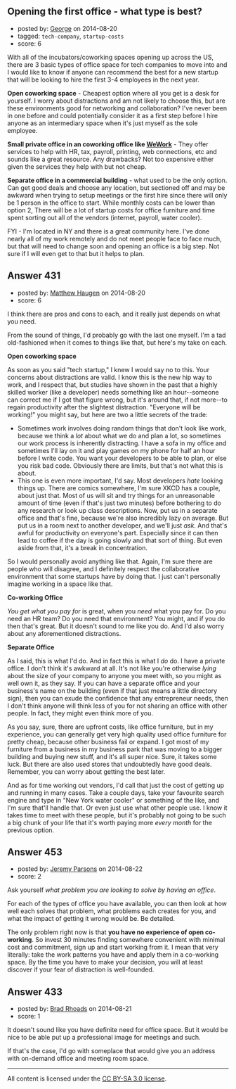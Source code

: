 ## Opening the first office - what type is best?

- posted by: [George](https://stackexchange.com/users/3516499/george) on 2014-08-20
- tagged: `tech-company`, `startup-costs`
- score: 6

With all of the incubators/coworking spaces opening up across the US, there are 3 basic types of office space for tech companies to move into and I would like to know if anyone can recommend the best for a new startup that will be looking to hire the first 3-4 employees in the next year.

**Open coworking space** - Cheapest option where all you get is a desk for yourself.  I worry about distractions and am not likely to choose this, but are these environments good for networking and collaboration? I've never been in one before and could potentially consider it as a first step before I hire anyone as an intermediary space when it's just myself as the sole employee.

**Small private office in an coworking office like [WeWork](https://www.wework.com/location/bryant-park/)** - They offer services to help with HR, tax, payroll, printing, web connections, etc and sounds like a great resource.  Any drawbacks?  Not too expensive either given the services they help with but not cheap.

**Separate office in a commercial building** - what used to be the only option.  Can get good deals and choose any location, but sectioned off and may be awkward when trying to setup meetings or the first hire since there will only be 1 person in the office to start.  While monthly costs can be lower than option 2, There will be a lot of startup costs for office furniture and time spent sorting out all of the vendors (internet, payroll, water cooler).

FYI - I'm located in NY and there is a great community here.  I've done nearly all of my work remotely and do not meet people face to face much, but that will need to change soon and opening an office is a big step.  Not sure if I will even get to that but it helps to plan.


## Answer 431

- posted by: [Matthew Haugen](https://stackexchange.com/users/1325646/matthew-haugen) on 2014-08-20
- score: 6

I think there are pros and cons to each, and it really just depends on what you need.

From the sound of things, I'd probably go with the last one myself. I'm a tad old-fashioned when it comes to things like that, but here's my take on each.

**Open coworking space**

As soon as you said "tech startup," I knew I would say no to this. Your concerns about distractions are valid. I know this is the new hip way to work, and I respect that, but studies have shown in the past that a highly skilled worker (like a developer) needs something like an hour--someone can correct me if I got that figure wrong, but it's around that, if not more--to regain productivity after the slightest distraction. "Everyone will be working!" you might say, but here are two a little secrets of the trade:

 * Sometimes work involves doing random things that don't look like work, because we think a *lot* about what we do and plan a lot, so sometimes our work process is inherently distracting. I have a sofa in my office and sometimes I'll lay on it and play games on my phone for half an hour before I write code. You want your developers to be able to plan, or else you risk bad code. Obviously there are limits, but that's not what this is about.
 * This one is even more important, I'd say. Most developers *hate* looking things up. There are comics somewhere, I'm sure XKCD has a couple, about just that. Most of us will sit and try things for an unreasonable amount of time (even if that's just two minutes) before bothering to do any research or look up class descriptions. Now, put us in a separate office and that's fine, because we're also incredibly lazy on average. But put us in a room next to another developer, and we'll just *ask*. And that's awful for productivity on everyone's part. Especially since it can then lead to coffee if the day is going slowly and that sort of thing. But even aside from that, it's a break in concentration.

So I would personally avoid anything like that. Again, I'm sure there are people who will disagree, and I definitely respect the collaborative environment that some startups have by doing that. I just can't personally imagine working in a space like that.

**Co-working Office**

*You get what you pay for* is great, when you *need* what you pay for. Do you need an HR team? Do you need that environment? You might, and if you do then that's great. But it doesn't sound to me like you do. And I'd also worry about any aforementioned distractions.

**Separate Office**

As I said, this is what I'd do. And in fact this is what I *do* do. I have a private office. I don't think it's awkward at all. It's not like you're otherwise *lying* about the size of your company to anyone you meet with, so you might as well own it, as they say. If you can have a separate office and your business's name on the building (even if that just means a little directory sign), then you can exude the confidence that any entrepreneur needs, then I don't think anyone will think less of you for not sharing an office with other people. In fact, they might even think more of you.

As you say, sure, there are upfront costs, like office furniture, but in my experience, you can generally get very high quality used office furniture for pretty cheap, because other business fail or expand. I got most of my furniture from a business in my business park that was moving to a bigger building and buying new stuff, and it's all super nice. Sure, it takes some luck. But there are also used stores that undoubtedly have good deals. Remember, you can worry about getting the best later.

And as for time working out vendors, I'd call that just the cost of getting up and running in many cases. Take a couple days, take your favourite search engine and type in "New York water cooler" or something of the like, and I'm sure that'll handle that. Or even just use what other people use. I know it takes time to meet with these people, but it's probably not going to be such a big chunk of your life that it's worth paying more *every month* for the previous option.


## Answer 453

- posted by: [Jeremy Parsons](https://stackexchange.com/users/497810/jeremy-parsons) on 2014-08-22
- score: 2

Ask yourself *what problem you are looking to solve by having an office*.

For each of the types of office you have available, you can then look at how well each solves that problem, what problems each creates for you, and what the impact of getting it wrong would be. Be detailed. 

The only problem right now is that **you have no experience of open co-working**. So invest 30 minutes finding somewhere convenient with minimal cost and commitment, sign up and start working from it. I mean that very literally: take the work patterns you have and apply them in a co-working space. By the time you have to make your decision, you will at least discover if your fear of distraction is well-founded.


## Answer 433

- posted by: [Brad Rhoads](https://stackexchange.com/users/42121/brad-rhoads) on 2014-08-21
- score: 1

It doesn't sound like you have definite need for office space. But it would be nice to be able put up a professional image for meetings and such.

If that's the case, I'd go with someplace that would give you an address with on-demand office and meeting room space.



---

All content is licensed under the [CC BY-SA 3.0 license](https://creativecommons.org/licenses/by-sa/3.0/).

